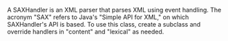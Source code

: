A SAXHandler is an XML parser that parses XML using event handling. The acronym "SAX" refers to Java's "Simple API for XML," on which SAXHandler's API is based. To use this class, create a subclass and override handlers in "content" and "lexical" as needed.